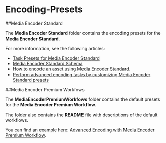 # Encoding-Presets

##Media Encoder Standard

The **Media Encoder Standard** folder contains the encoding presets for the **Media Encoder Standard**. 

For more information, see the following articles:

- [Task Presets for Media Encoder Standard](https://msdn.microsoft.com/en-us/library/mt269960.aspx)
- [Media Encoder Standard Schema](https://msdn.microsoft.com/en-us/library/mt269962.aspx)
- [How to encode an asset using Media Encoder Standard](https://azure.microsoft.com/documentation/articles/media-services-dotnet-encode-with-media-encoder-standard/).
- [Perform advanced encoding tasks by customizing Media Encoder Standard presets](https://azure.microsoft.com/documentation/articles/media-services-custom-mes-presets-with-dotnet/)


##Media Encoder Premium Workfows

The **MediaEncoderPremiumWorkfows** folder contains the default presets for the **Media Encoder Premium Workflow**.

The folder also contains the **README** file with descriptions of the default workflows.

You can find an example here: [Advanced Encoding with Media Encoder Premium Workflow](http://azure.microsoft.com/documentation/articles/media-services-encode-with-premium-workflow).
